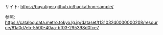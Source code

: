サイト:
https://bayutiger.github.io/hackathon-sample/

参照: 
https://catalog.data.metro.tokyo.lg.jp/dataset/t131032d0000000208/resource/81a0d7eb-5500-40aa-bf03-295398d0fce7